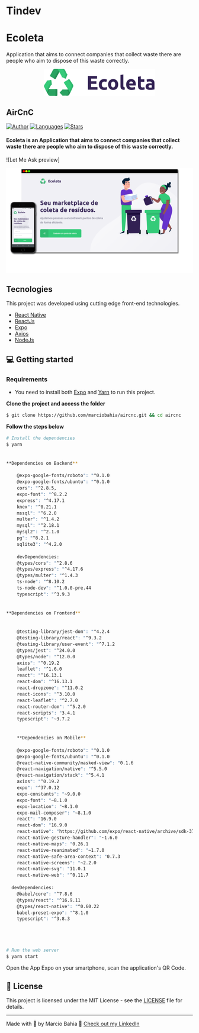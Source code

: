 # Tindev
# Ecoleta
Application that aims to connect companies that collect waste there are people who aim to dispose of this waste correctly.

<div align="center">
  <img src="https://github.com/marciobahia/Ecoleta/blob/master/logo.svg" width="300" >
</div>

## AirCnC #

[![Author](https://img.shields.io/badge/author-marciobahia-835AFD?style=flat-square)](https://github.com/marciobahia)
[![Languages](https://img.shields.io/github/languages/count/josepholiveira/letmeask?color=%23835AFD&style=flat-square)](#)
[![Stars](https://img.shields.io/github/stars/marciobahia/letmeask?color=835AFD&style=flat-square)](https://github.com/marciobahia/letmeask/stargazers)

<h4 align="left">
Ecoleta is an Application that aims to connect companies that collect waste there are people who aim to dispose of this waste correctly.
</h4>

![Let Me Ask preview]


<img src="https://github.com/marciobahia/Ecoleta/blob/master/Ecoleta.png" >


## Tecnologies

This project was developed using cutting edge front-end technologies.


- [React Native](https://reactnative.dev)
- [ReactJs](https://reactjs.org/)
- [Expo](https://expo.io)
- [Axios](https://github.com/axios/axios)
- [NodeJs](https://nodejs.org/en/download/)



## 💻 Getting started

### Requirements

- You need to install both [Expo](https://expo.io) and [Yarn](https://yarnpkg.com/) to run this project.

**Clone the project and access the folder**

```bash
$ git clone https://github.com/marciobahia/aircnc.git && cd aircnc
```

**Follow the steps below**

```bash
# Install the dependencies
$ yarn


**Dependencies on Backend**

    @expo-google-fonts/roboto": "^0.1.0
    @expo-google-fonts/ubuntu": "^0.1.0
    cors": "^2.8.5,
    expo-font": "^8.2.2
    express": "^4.17.1
    knex": "^0.21.1
    mssql": "^6.2.0
    multer": "^1.4.2
    mysql": "^2.18.1
    mysql2": "^2.1.0
    pg": "^8.2.1
    sqlite3": "^4.2.0
    
    devDependencies:
    @types/cors": "^2.8.6
    @types/express": "^4.17.6
    @types/multer": "^1.4.3
    ts-node": "^8.10.2
    ts-node-dev": "^1.0.0-pre.44
    typescript": "^3.9.3
    
  
**Dependencies on Frontend**

    
    @testing-library/jest-dom": "^4.2.4
    @testing-library/react": "^9.3.2
    @testing-library/user-event": "^7.1.2
    @types/jest": "^24.0.0
    @types/node": "^12.0.0
    axios": "^0.19.2
    leaflet": "^1.6.0
    react": "^16.13.1
    react-dom": "^16.13.1
    react-dropzone": "^11.0.2
    react-icons": "^3.10.0
    react-leaflet": "^2.7.0
    react-router-dom": "^5.2.0
    react-scripts": "3.4.1
    typescript": "~3.7.2
    
    
    **Dependencies on Mobile**
    
    @expo-google-fonts/roboto": "^0.1.0
    @expo-google-fonts/ubuntu": "^0.1.0
    @react-native-community/masked-view": "0.1.6
    @react-navigation/native": "^5.5.0
    @react-navigation/stack": "^5.4.1
    axios": "^0.19.2
    expo": "^37.0.12
    expo-constants": "~9.0.0
    expo-font": "~8.1.0
    expo-location": "~8.1.0
    expo-mail-composer": "~8.1.0
    react": "16.9.0
    react-dom": "16.9.0
    react-native": "https://github.com/expo/react-native/archive/sdk-37.0.1.tar.gz
    react-native-gesture-handler": "~1.6.0
    react-native-maps": "0.26.1
    react-native-reanimated": "~1.7.0
    react-native-safe-area-context": "0.7.3
    react-native-screens": "~2.2.0
    react-native-svg": "11.0.1
    react-native-web": "^0.11.7
  
  devDependencies:
    @babel/core": "^7.8.6
    @types/react": "^16.9.11
    @types/react-native": "^0.60.22
    babel-preset-expo": "^8.1.0
    typescript": "^3.8.3
    



# Run the web server
$ yarn start
```

Open the App Expo on your smartphone, scan the application's QR Code.

## 📝 License

This project is licensed under the MIT License - see the [LICENSE](LICENSE) file for details.

---

Made with 💜 by Marcio Bahia 👋 [Check out my LinkedIn](https://www.linkedin.com/in/márcio-sella-bahia-9b73bb19b/)



